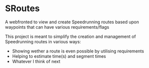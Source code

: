 # SRoutes
A webfronted to view and create Speedrunning routes based upon waypoints that can have various requirements/flags

This project is meant to simplify the creation and management of Speedrunning routes in various ways:
* Showing wether a route is even possible by utilising requirements
* Helping to estimate time(s) and segment times
* Whatever I think of next
